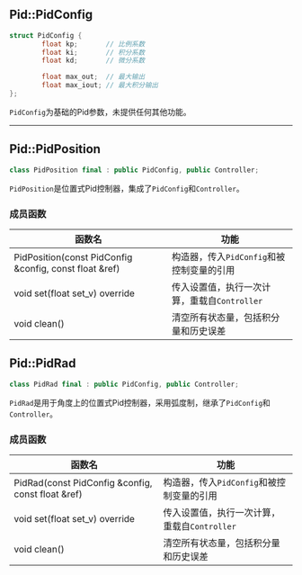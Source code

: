 ## Pid::PidConfig

```cpp
struct PidConfig {
        float kp;       // 比例系数
        float ki;       // 积分系数
        float kd;       // 微分系数

        float max_out;  // 最大输出
        float max_iout; // 最大积分输出
};
```

`PidConfig`为基础的Pid参数，未提供任何其他功能。

----
## Pid::PidPosition
```cpp
class PidPosition final : public PidConfig, public Controller;
```
`PidPosition`是位置式Pid控制器，集成了`PidConfig`和`Controller`。

### 成员函数

| 函数名                                                 | 功能                                         |
| ------------------------------------------------------ | -------------------------------------------- |
| PidPosition(const PidConfig &config, const float &ref) | 构造器，传入`PidConfig`和被控制变量的引用    |
| void set(float set_v) override                         | 传入设置值，执行一次计算，重载自`Controller` |
| void clean()                                           | 清空所有状态量，包括积分量和历史误差         |

## Pid::PidRad

```cpp
class PidRad final : public PidConfig, public Controller;
```

`PidRad`是用于角度上的位置式Pid控制器，采用弧度制，继承了`PidConfig`和`Controller`。

### 成员函数

| 函数名                                            | 功能                                         |
| ------------------------------------------------- | -------------------------------------------- |
| PidRad(const PidConfig &config, const float &ref) | 构造器，传入`PidConfig`和被控制变量的引用    |
| void set(float set_v) override                    | 传入设置值，执行一次计算，重载自`Controller` |
| void clean()                                      | 清空所有状态量，包括积分量和历史误差         |

